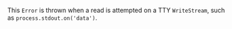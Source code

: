 
This `Error` is thrown when a read is attempted on a TTY `WriteStream`,
such as `process.stdout.on('data')`.






























































